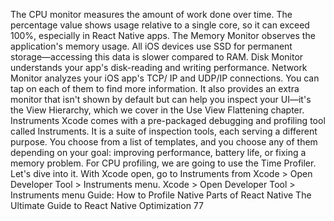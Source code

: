 The CPU monitor measures the amount of work done over time. The percentage value shows 
usage relative to a single core, so it can exceed 100%, especially in React Native apps. The Memory 
Monitor observes the application's memory usage. All iOS devices use SSD for permanent 
storage—accessing this data is slower compared to RAM. Disk Monitor understands your 
app's disk-reading and writing performance. Network Monitor analyzes your iOS app's TCP/
IP and UDP/IP connections.
You can tap on each of them to find more information. It also provides an extra monitor that 
isn't shown by default but can help you inspect your UI—it's the View Hierarchy, which we 
cover in the Use View Flattening chapter.
Instruments
Xcode comes with a pre-packaged debugging and profiling tool called Instruments. It is a suite 
of inspection tools, each serving a different purpose. You choose from a list of templates, and 
you choose any of them depending on your goal: improving performance, battery life, or fixing 
a memory problem. For CPU profiling, we are going to use the Time Profiler. Let's dive into it. 
With Xcode open, go to Instruments from Xcode > Open Developer Tool > Instruments menu.
Xcode > Open Developer Tool > Instruments menu
Guide: How to Profile Native Parts of React Native
The Ultimate Guide to React Native Optimization
77